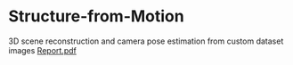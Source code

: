 # Structure-from-Motion
3D scene reconstruction and camera pose estimation from custom dataset images
[Report.pdf](https://github.com/miheer-diwan/Structure-from-Motion/files/14734004/Report.pdf)
